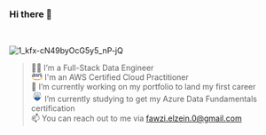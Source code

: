 ### Hi there 👋

<br>

![1_kfx-cN49byOcG5y5_nP-jQ](https://github.com/FawziElZein/FawziElZein/assets/56543752/a7ac7f67-831d-4854-a08d-dddcc41f4639)


> :man_technologist: I’m a Full-Stack Data Engineer  
> <img src= "./images/aws_logo.png" width="20" heigth="20"> I'm an AWS Certified Cloud Practitioner  
> 🔭 I’m currently working on my portfolio to land my first career  
> <img src= "./images/DP-900.png" width="20" heigth="20"> I’m currently studying to get my Azure Data Fundamentals certification  
> 📫 You can reach out to me via fawzi.elzein.0@gmail.com 
<!--**FawziElZein/FawziElZein** is a ✨ _special_ ✨ repository because its `README.md` (this file) appears on your GitHub profile

Here are some ideas to get you started:

- 🔭 I’m currently working on ...
- 🌱 I’m currently learning ...
- 👯 I’m looking to collaborate on ...
- 🤔 I’m looking for help with ...
- 💬 Ask me about ...
- 📫 How to reach me: ...
- 😄 Pronouns: ...
- ⚡ Fun fact: ...
-->
